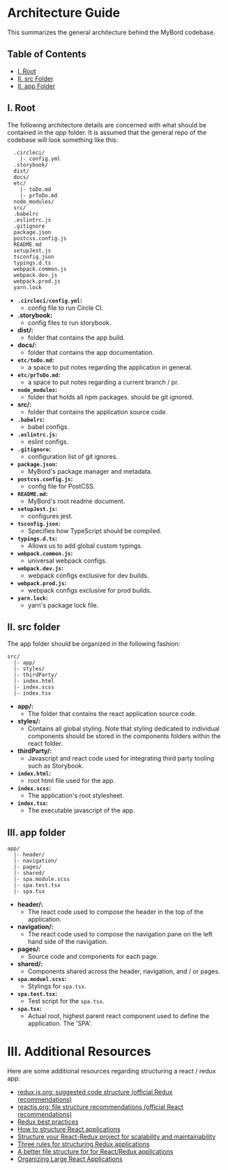 # Architecture Guide

This summarizes the general architecture behind the MyBord codebase.

## Table of Contents

* [I. Root](#i-root)   
* [II. src Folder](#ii-src-folder)
* [II. app Folder](#iii-app-folder)

## I. Root

The following architecture details are concerned with what should be contained in the *app* folder.
It is assumed that the general repo of the codebase will look something like this:
```
  .circleci/
    |- config.yml
  .storybook/  
  dist/
  docs/
  etc/
    |- toDo.md
    |- prToDo.md
  node_modules/
  src/
  .babelrc
  .eslintrc.js
  .gitignore
  package.json
  postcss.config.js
  README.md
  setupJest.js
  tsconfig.json
  typings.d.ts
  webpack.common.js
  webpack.dev.js
  webpack.prod.js
  yarn.lock
```

* **`.circleci/config.yml`:**
    * config file to run Circle CI.
* **.storybook:**
    * config files to run storybook.
* **dist/:**
    * folder that contains the app build.
* **docs/:**
    * folder that contains the app documentation.
* **`etc/toDo.md`:**
    * a space to put notes regarding the application in general.
* **`etc/prToDo.md`:**
    * a space to put notes regarding a current branch / pr.
* **`node_modules`:**
    * folder that holds all npm packages. should be git ignored.
* **src/:**
    * folder that contains the application source code.
* **`.babelrc`:**
    * babel configs.
* **`.eslintrc.js`:**
    * eslint configs.
* **`.gitignore`:**
    * configuration list of git ignores.
* **`package.json`:**
    * MyBord's package manager and metadata.
* **`postcss.config.js`:**
    * config file for PostCSS.
* **`README.md`:**
    * MyBord's root readme document.
* **`setupJest.js`:**
    * configures jest.
* **`tsconfig.json`:**
    * Specifies how TypeScript should be compiled.
* **`typings.d.ts`:**
    * Allows us to add global custom typings.
* **`webpack.common.js`:**
    * universal webpack configs.
* **`webpack.dev.js`:**
    * webpack configs exclusive for dev builds.
* **`webpack.prod.js`:**
    * webpack configs exclusive for prod builds.
* **`yarn.lock`:**
    * yarn's package lock file.

## II. src folder
The app folder should be organized in the following fashion:

```
src/
  |- app/ 
  |- styles/ 
  |- thirdParty/ 
  |- index.html
  |- index.scss
  |- index.tsx
```

* **app/:**
    * The folder that contains the react application source code.
* **styles/:**
    * Contains all global styling. Note that styling dedicated to individual components should be
     stored in the components folders within the react folder.
* **thirdParty/:**
    * Javascript and react code used for integrating third party tooling such as Storybook.
* **`index.html`:**
    * root html file used for the app.
* **`index.scss`:**
    * The application's root stylesheet.
* **`index.tsx`:**
    * The executable javascript of the app.

## III. app folder

```
app/
  |- header/ 
  |- navigation/ 
  |- pages/ 
  |- shared/ 
  |- spa.module.scss
  |- spa.test.tsx
  |- spa.tsx
```

* **header/:**
    * The react code used to compose the header in the top of the application.
* **navigation/:**
    * The react code used to compose the navigation pane on the left hand side of the navigation.
* **pages/:**
    * Source code and components for each page.
* **shared/:**
    * Components shared across the header, navigation, and / or pages.
* **`spa.moduel.scss`:**
    * Stylings for `spa.tsx`.
* **`spa.test.tsx`:**
    * Test script for the `spa.tsx`.
* **`spa.tsx`:**
    * Actual root, highest parent react component used to define the application. The 'SPA'.

# III. Additional Resources

Here are some additional resources regarding structuring a react / redux app:

* [redux.js.org: suggested code structure (official Redux recommendations)](https://redux.js.org/faq/code-structure)
* [reactjs.org: file structure recommendations (official React recommendations)](https://reactjs.org/docs/faq-structure.html)
* [Redux best practices](https://medium.com/lexical-labs-engineering/redux-best-practices-64d59775802e)
* [How to structure React applications](https://www.smashingmagazine.com/2016/09/how-to-scale-react-applications/)
* [Structure your React-Redux project for scalability and maintainability](https://levelup.gitconnected.com/structure-your-react-redux-project-for-scalability-and-maintainability-618ad82e32b7) 
* [Three rules for structuring Redux applications](https://jaysoo.ca/2016/02/28/organizing-redux-application/)
* [A better file structure for for React/Redux applications](https://marmelab.com/blog/2015/12/17/react-directory-structure.html)
* [Organizing Large React Applications](http://engineering.kapost.com/2016/01/organizing-large-react-applications/)
